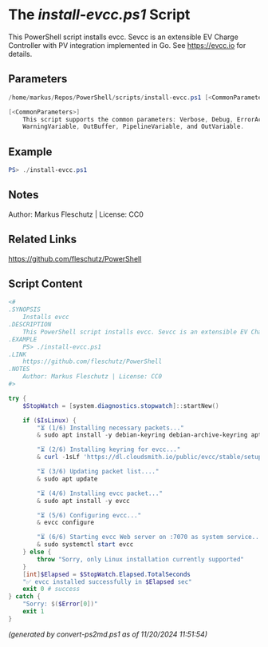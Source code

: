 The *install-evcc.ps1* Script
===========================

This PowerShell script installs evcc. Sevcc is an extensible EV Charge Controller with PV integration implemented in Go. See https://evcc.io for details.

Parameters
----------
```powershell
/home/markus/Repos/PowerShell/scripts/install-evcc.ps1 [<CommonParameters>]

[<CommonParameters>]
    This script supports the common parameters: Verbose, Debug, ErrorAction, ErrorVariable, WarningAction, 
    WarningVariable, OutBuffer, PipelineVariable, and OutVariable.
```

Example
-------
```powershell
PS> ./install-evcc.ps1

```

Notes
-----
Author: Markus Fleschutz | License: CC0

Related Links
-------------
https://github.com/fleschutz/PowerShell

Script Content
--------------
```powershell
<#
.SYNOPSIS
	Installs evcc
.DESCRIPTION
	This PowerShell script installs evcc. Sevcc is an extensible EV Charge Controller with PV integration implemented in Go. See https://evcc.io for details.
.EXAMPLE
	PS> ./install-evcc.ps1
.LINK
	https://github.com/fleschutz/PowerShell
.NOTES
	Author: Markus Fleschutz | License: CC0
#>

try {
	$StopWatch = [system.diagnostics.stopwatch]::startNew()

	if ($IsLinux) {
		"⏳ (1/6) Installing necessary packets..."
		& sudo apt install -y debian-keyring debian-archive-keyring apt-transport-https curl

		"⏳ (2/6) Installing keyring for evcc..."
		& curl -1sLf 'https://dl.cloudsmith.io/public/evcc/stable/setup.deb.sh' | sudo -E bash

		"⏳ (3/6) Updating packet list...."
		& sudo apt update

		"⏳ (4/6) Installing evcc packet..."
		& sudo apt install -y evcc

		"⏳ (5/6) Configuring evcc..."
		& evcc configure

		"⏳ (6/6) Starting evcc Web server on :7070 as system service..."
		& sudo systemctl start evcc
	} else {
		throw "Sorry, only Linux installation currently supported"
	}
	[int]$Elapsed = $StopWatch.Elapsed.TotalSeconds
	"✅ evcc installed successfully in $Elapsed sec"
	exit 0 # success
} catch {
	"Sorry: $($Error[0])"
	exit 1
}
```

*(generated by convert-ps2md.ps1 as of 11/20/2024 11:51:54)*

